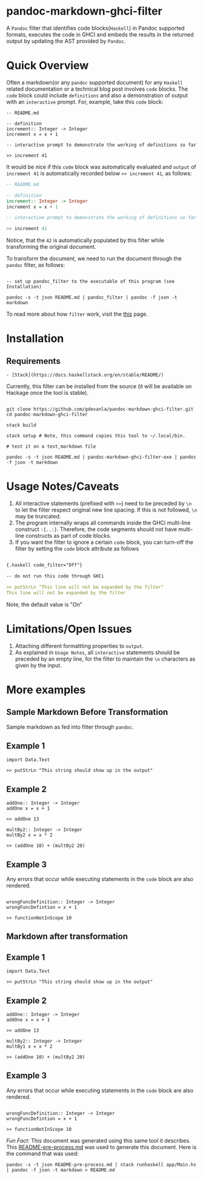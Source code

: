 # pandoc-markdown-ghci-filter

A `Pandoc` filter that identifies code blocks(`Haskell`) in Pandoc supported formats, executes the code in GHCI and embeds the results in the returned output by updating the AST provided by `Pandoc`.

# Quick Overview

Often a markdown(or any `pandoc` supported document) for any `Haskell` related documentation or a technical blog post involves `code` blocks. The `code` block could include `definitions` and also a demonstration of output with an `interactive` prompt. For, example, take this `code` block:

``` {.haskell code-filter=Off}
-- README.md

-- definition
increment:: Integer -> Integer
increment x = x + 1

-- interactive prompt to demonstrate the working of definitions so far

>> increment 41
```

It would be nice if this `code` block was automatically evaluated and `output` of `increment 41` is automatically recorded below `>> increment 41`, as follows:

``` haskell
-- README.md

-- definition
increment:: Integer -> Integer
increment x = x + 1

-- interactive prompt to demonstrate the working of definitions so far

>> increment 41
```

Notice, that the `42` is automatically populated by this filter while transforming the original document.

To transform the document, we need to run the document through the `pandoc` filter, as follows:

``` shell

-- set up pandoc_filter to the executable of this program (see Installation)

pandoc -s -t json README.md | pandoc_filter | pandoc -f json -t markdown

```

To read more about how `filter` work, visit the [this](https://pandoc.org/filters.html) page.

# Installation

## Requirements

    - [Stack](https://docs.haskellstack.org/en/stable/README/)

Currently, this filter can be installed from the source (it will be available on Hackage once the tool is stable).

``` shell

git clone https://github.com/gdevanla/pandoc-markdown-ghci-filter.git
cd pandoc-markdown-ghci-filter

stack build

stack setup # Note, this command copies this tool to ~/.local/bin.

# test it on a test_markdown file

pandoc -s -t json README.md | pandoc-markdown-ghci-filter-exe | pandoc -f json -t markdown

```

# Usage Notes/Caveats

1. All interactive statements (prefixed with `>>`) need to be preceded by `\n` to let the filter respect original new line spacing. If this is not followed, `\n` may be truncated.
2. The program internally wraps all commands inside the GHCi multi-line construct `:{..:}`. Therefore, the code segments should not have multi-line constructs as part of code blocks.
3. If you want the filter to ignore a certain `code` block, you can turn-off the filter by setting the `code` block attribute as follows


``` markdown

{.haskell code_filter="Off"}

-- do not run this code through GHCi

>> putStrLn "This line will not be expanded by the filter"
This line will not be expanded by the filter

```

Note, the default value is "On"

# Limitations/Open Issues

1. Attaching different formattting properties to `output`.
2. As explained in `Usage Notes`, all `interactive` statements should be preceded by an empty line, for the filter to maintain the `\n` characters as given by the input.

# More examples

## Sample Markdown Before Transformation

Sample markdown as fed into filter through `pandoc`.

## Example 1

``` {.haskell code-filter=Off}
import Data.Text

>> putStrLn "This string should show up in the output"

```
## Example 2

``` {.haskell code-filter=Off}
addOne:: Integer -> Integer
addOne x = x + 1

>> addOne 13

multBy2:: Integer -> Integer
multBy2 x = x * 2

>> (addOne 10) + (multBy2 20)
```

## Example 3

Any errors that occur while executing statements in the `code` block are also rendered.

``` {.haskell code-filter=Off}

wrongFuncDefinition:: Integer -> Integer
wrongFuncDefintion = x + 1

>> functionNotInScope 10
```


## Markdown after transformation

## Example 1

``` {.haskell code-filter=On}
import Data.Text

>> putStrLn "This string should show up in the output"

```
## Example 2

``` {.haskell code-filter=On}
addOne:: Integer -> Integer
addOne x = x + 1

>> addOne 13

multBy2:: Integer -> Integer
multBy1 x = x * 2

>> (addOne 10) + (multBy2 20)
```

## Example 3

Any errors that occur while executing statements in the `code` block are also rendered.

``` {.haskell code-filter=On}

wrongFuncDefinition:: Integer -> Integer
wrongFuncDefintion = x + 1

>> functionNotInScope 10
```


*Fun Fact:* This document was generated using this same tool it describes. This [README-pre-process.md](https://github.com/gdevanla/pandoc-markdown-ghci-filter/blob/master/README-pre-process.md) was used to generate this document. Here is the command that was used:

``` shell
pandoc -s -t json README-pre-process.md | stack runhaskell app/Main.hs | pandoc -f json -t markdown > README.md
```

